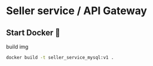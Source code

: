 # Seller service / API Gateway

## Start Docker 🐳

build img

```sh
docker build -t seller_service_mysql:v1 .
```
